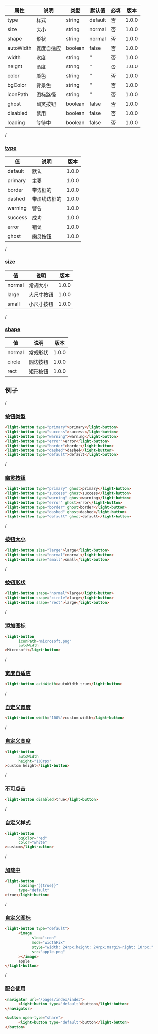 | 属性 | 说明 | 类型 | 默认值 | 必填 | 版本 |
| - | - | - | - | - | - |
| type | 样式 | string | default | 否 | 1.0.0 |
| size | 大小 | string | normal | 否 | 1.0.0 |
| shape | 形状 | string | normal | 否 | 1.0.0 |
| autoWidth | 宽度自适应 | boolean | false | 否 | 1.0.0 |
| width | 宽度 | string | '' | 否 | 1.0.0 |
| height | 高度 | string | '' | 否 | 1.0.0 |
| color | 颜色 | string | '' | 否 | 1.0.0 |
| bgColor | 背景色 | string | '' | 否 | 1.0.0 |
| iconPath | 图标路径 | string | '' | 否 | 1.0.0 |
| ghost | 幽灵按钮 | boolean | false | 否 | 1.0.0 |
| disabled | 禁用 | boolean | false | 否 | 1.0.0 |
| loading | 等待中 | boolean | false | 否 | 1.0.0 |

<p id="type" class='anchor'>/</p>  

### [type](#type)

| 值 | 说明 | 版本 |
| - | - | - |
| default | 默认 | 1.0.0 |
| primary | 主要 | 1.0.0 |
| border | 带边框的 | 1.0.0 |
| dashed | 带虚线边框的 | 1.0.0 |
| warning | 警告 | 1.0.0 |
| success | 成功 | 1.0.0 |
| error | 错误 | 1.0.0 |
| ghost | 幽灵按钮 | 1.0.0 |

<p id="size" class='anchor'>/</p>  

### [size](#size)

| 值 | 说明 | 版本 |
| - | - | - |
| normal | 常规大小 | 1.0.0 |
| large | 大尺寸按钮 | 1.0.0 |
| small | 小尺寸按钮 | 1.0.0 |

<p id="shape" class='anchor'>/</p> 

### [shape](#shape)

| 值 | 说明 | 版本 |
| - | - | - |
| normal | 常规形状 | 1.0.0 |
| circle | 圆边按钮 | 1.0.0 |
| rect | 矩形按钮 | 1.0.0 |

## 例子

<p id="按钮类型" class='anchor'>/</p> 

### [按钮类型](#按钮类型)

```html
<light-button type="primary">primary</light-button>
<light-button type="success">success</light-button>
<light-button type="warning">warning</light-button>
<light-button type="error">error</light-button>
<light-button type="border">border</light-button>
<light-button type="dashed">dashed</light-button>
<light-button type="default">default</light-button>
```

<p id="幽灵按钮" class='anchor'>/</p> 

### [幽灵按钮](#幽灵按钮)

```html
<light-button type="primary" ghost>primary</light-button>
<light-button type="success" ghost>success</light-button>
<light-button type="warning" ghost>warning</light-button>
<light-button type="error" ghost>error</light-button>
<light-button type="border" ghost>border</light-button>
<light-button type="dashed" ghost>dashed</light-button>
<light-button type="default" ghost>default</light-button>
```

<p id="按钮大小" class='anchor'>/</p> 

### [按钮大小](#按钮大小)

```html
<light-button size="large">large</light-button>
<light-button size="normal">normal</light-button>
<light-button size="small">small</light-button>
```

<p id="按钮形状" class='anchor'>/</p> 

### [按钮形状](#按钮形状)

```html
<light-button shape="normal">large</light-button>
<light-button shape="circle">large</light-button>
<light-button shape="rect">large</light-button>
```

<p id="添加图标" class='anchor'>/</p> 

### [添加图标](#添加图标)

```html
<light-button 
      iconPath="microsoft.png"
      autoWidth
>Microsoft</light-button>
```

<p id="宽度自适应" class='anchor'>/</p> 

### [宽度自适应](#宽度自适应)

```html
<light-button autoWidth>autoWidth true</light-button>
```

<p id="自定义宽度" class='anchor'>/</p> 

### [自定义宽度](#自定义宽度)

```html
<light-button width="100%">custom width</light-button>
```

<p id="自定义高度" class='anchor'>/</p> 

### [自定义高度](#自定义高度)

```html
<light-button 
      autoWidth 
      height="100rpx"
>custom height</light-button>
```

<p id="不可点击" class='anchor'>/</p> 

### [不可点击](#不可点击)

```html
<light-button disabled>true</light-button>
```

<p id="自定义样式" class='anchor'>/</p> 

### [自定义样式](#自定义样式)

```html
<light-button
      bgColor="red"
      color="white"
>custom</light-button>
```

<p id="加载中" class='anchor'>/</p> 

### [加载中](#加载中)

```html
<light-button
      loading="{{true}}"
      type="default"
>true</light-button>
```

<p id="自定义图标" class='anchor'>/</p> 

### [自定义图标](#自定义图标)

```html
<light-button type="default">
      <image
            slot="icon"
            mode="widthFix"
            style="width: 24rpx;height: 24rpx;margin-right: 10rpx;"
            src="apple.png"
      ></image>
      apple
</light-button>
```

<p id="配合使用" class='anchor'>/</p> 

### [配合使用](#配合使用)

```html
<navigator url="/pages/index/index">
      <light-button type="default">button</light-button>
</navigator>

<button open-type="share">
      <light-button type="default">button</light-button>
</button>
```